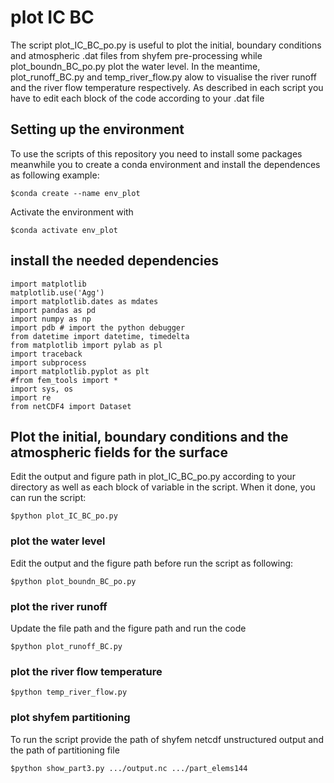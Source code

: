 # plot IC BC 
The script plot_IC_BC_po.py is useful to plot the initial, boundary conditions and atmospheric .dat files from shyfem pre-processing while plot_boundn_BC_po.py plot the water level. In the meantime, plot_runoff_BC.py and temp_river_flow.py alow to visualise the river runoff and the river flow temperature respectively. As described in each script you have to edit each block of the code according to your .dat file



## Setting up the environment
To use the scripts of this repository you need to install some packages meanwhile you to create a conda environment and install the dependences as following example:

```
$conda create --name env_plot
```


Activate the environment with 

```
$conda activate env_plot
```

## install the needed dependencies


```
import matplotlib
matplotlib.use('Agg')
import matplotlib.dates as mdates
import pandas as pd
import numpy as np
import pdb # import the python debugger
from datetime import datetime, timedelta
from matplotlib import pylab as pl 
import traceback
import subprocess
import matplotlib.pyplot as plt
#from fem_tools import *
import sys, os
import re
from netCDF4 import Dataset

```

## Plot the initial, boundary conditions and the atmospheric fields for the surface 
Edit the output and figure path in plot_IC_BC_po.py according to your directory as well as each block of variable in the script. When it done, you can run the script:


```
$python plot_IC_BC_po.py
```


### plot the water level 
Edit the output and the figure path before run the script as following:


```
$python plot_boundn_BC_po.py
```

### plot the river runoff
Update the file path and the figure path and run the code


```
$python plot_runoff_BC.py
```

### plot the river flow temperature


```
$python temp_river_flow.py
```

### plot shyfem partitioning
To run the script provide the path of shyfem netcdf unstructured output and the path of partitioning file

```
$python show_part3.py .../output.nc .../part_elems144
```
